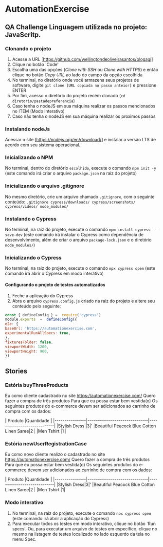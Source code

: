 # AutomationExercise 
## QA Challenge Linguagem utilizada no projeto: JavaScritp. 

### Clonando o projeto 
1. Acesse a URL [https://github.com/wellingtondeoliveirasantos/blogagi] 
2. Clique no botão 'Code' 
3.  Escolha uma das opções (_Clone with SSH_ ou _Clone with HTTPS_) e então clique no botão _Copy URL_ ao lado do campo da opção escolhida 
4. No terminal, no diretório onde você armazena seus projetos de software, digite `git clone [URL copiada no passo anteior]` e pressione ENTER 
5. Por fim, acesso o diretório do projeto recém clonado (`cd diretorio/pastadepreferencia`) 
6. Caso tenha o nodeJS em sua máquina realizar os passos mencionados no ITEM (Modo interativo) 
7. Caso não tenha o nodeJS em sua máquina realizar os proximos passos  

### Instalando nodeJs 
Acessar o site [https://nodejs.org/en/download/] e instalar a versão LTS de acordo com seu sistema operacional. 

### Inicializando o NPM 
No terminal, dentro do diretório `escolhido`, execute o comando `npm init -y` (este comando irá criar o arquivo `package.json` na raiz do projeto) 

###  Inicializando o arquivo .gitignore 
No mesmo diretório, crie um arquivo chamado `.gitignore`, com o seguinte conteúdo: 
```.gitignore cypress/downloads/ cypress/screenshots/ cypress/videos/ node_modules/ ``` 

### Instalando o Cypress 
No terminal, na raiz do projeto, execute o comando `npm install cypress --save-dev` (este comando irá instalar o Cypress como dependência de desenvolvimento, além de criar o arquivo `package-lock.json` e o diretório `node_modules/`)  

### Inicializando o Cypress 
No terminal, na raiz do projeto, execute o comando `npx cypress open` (este comando irá abrir o Cypress em modo interativo)  

#### Configurando o projeto de testes automatizados 
1. Feche a aplicação do Cypress
2. Abra o arquivo `cypress.config.js` criado na raiz do projeto e altere seu conteúdo pelo seguinte: 
```js 
const { defineConfig } =  require('cypress')
module.exports  =  defineConfig({
e2e: {
baseUrl: 'https://automationexercise.com',
experimentalRunAllSpecs: true,
},
fixturesFolder: false,
viewportWidth: 1200,
viewportHeight: 960,
})
 ```

## Stories 
### Estória buyThreeProducts
Eu como cliente cadastrado no site https://automationexercise.com/ 
Quero fazer a compra de três produtos 
Para que eu possa estar bem vestida(o) 
Os seguintes produtos do e-commerce devem ser adicionados ao carrinho de compra com os dados:

|     Produto    |Quantidade                     |
|----------------|-------------------------------|-----------------------------|
|Stylish Dress   |3|'
|Beautiful Peacock Blue Cotton Linen Saree|2     |
|Men Tshirt      |1                              |


### Estória newUserRegistrationCase 
Eu como novo cliente realizo o cadastrado no site https://automationexercise.com/ 
Quero fazer a compra de três produtos 
Para que eu possa estar bem vestida(o) 
Os seguintes produtos do e-commerce devem ser adicionados ao carrinho de compra com os dados:

|     Produto     |Quantidade    |
|----------------|-------------------------------|-----------------------------|
|Stylish Dress|3|'
|Beautiful Peacock Blue Cotton Linen Saree|2           |
|Men Tshirt          |1|

### Modo interativo 
1. No terminal, na raiz do projeto, execute o comando `npx cypress open` (este comando irá abrir a aplicação do Cypress) 
2. Para executar todos os testes em modo interativo, clique no botão 'Run specs'. Ou, para executar um arquivo de testes em específico, clique no mesmo na listagem de testes localizado no lado esquerdo da tela no menu Spec.
